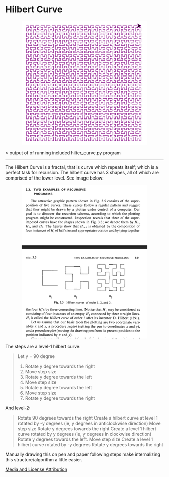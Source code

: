 # Hilbert Curve

<p align="center">
  <img src="/assets/hilbert_curve3.png" alt="Recursion" width="400"/>
</p>
> output of of running included hilter_curve.py program

---

The Hilbert Curve is a fractal, that is curve which repeats itself; which is a perfect task for recursion. The hilbert curve has 3 shapes, all of which are comprised of the lower level. See image below:

<p align="center">
  <img src="/assets/hilbert_curve1.png" alt="Recursion" width="400"/>
</p>

The steps are a level-1 hilbert curve: 

> Let y = 90 degree
> 1) Rotate y degree towards the right
> 2) Move step size
> 3) Rotate y degree towards the left
> 4) Move step size
> 5) Rotate y degree towards the left
> 6) Move step size
> 7) Rotate y degree towards the right

And level-2:

> Rotate 90 degrees towards the right
> Create a hilbert curve at level 1 rotated by -y degrees (ie, y degrees in anticlockwise direction)
> Move step size
> Rotate y degrees towards the right
> Create a level 1 hilbert curve rotated by y degrees (ie, y degrees in clockwise direction)
> Rotate y degrees towards the left.
> Move step size
> Create a level 1 hilbert curve rotated by -y degrees
> Rotate y degrees towards the right

Manually drawing this on pen and paper following steps make internalizing this structure/algorithm a little easier. 

[Media and License Attribution](/REFERENCES.md)
